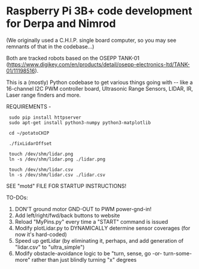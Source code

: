 # Raspberry Pi 3B+ code development for Derpa and Nimrod
  (We originally used a C.H.I.P. single board computer, so you may see remnants of that in the codebase...)

Both are tracked robots based on the OSEPP TANK-01 (https://www.digikey.com/en/products/detail/osepp-electronics-ltd/TANK-01/11198516).

This is a (mostly) Python codebase to get various things going with -- like a 16-channel I2C PWM controller board, Ultrasonic Range Sensors, LIDAR, IR, Laser range finders and more.

REQUIREMENTS -

     sudo pip install httpserver
     sudo apt-get install python3-numpy python3-matplotlib

     cd ~/potatoCHIP

     ./fixLidarOffset

     touch /dev/shm/lidar.png
     ln -s /dev/shm/lidar.png ./lidar.png

     touch /dev/shm/lidar.csv
     ln -s /dev/shm/lidar.csv ./lidar.csv


SEE "motd" FILE FOR STARTUP INSTRUCTIONS!


TO-DOs:
1) DON'T ground motor GND-OUT to PWM power-gnd-in!
2) Add left/right/fwd/back buttons to website
3) Reload "MyPins.py" every time a "START" command is issued
4) Modify plotLidar.py to DYNAMICALLY determine sensor coverages (for now it's hard-coded)
5) Speed up getLidar (by eliminating it, perhaps, and add generation of "lidar.csv" to "ultra_simple")
6) Modify obstacle-avoidance logic to be "turn, sense, go -or- turn-some-more" rather than just
   blindly turning "x" degrees 

